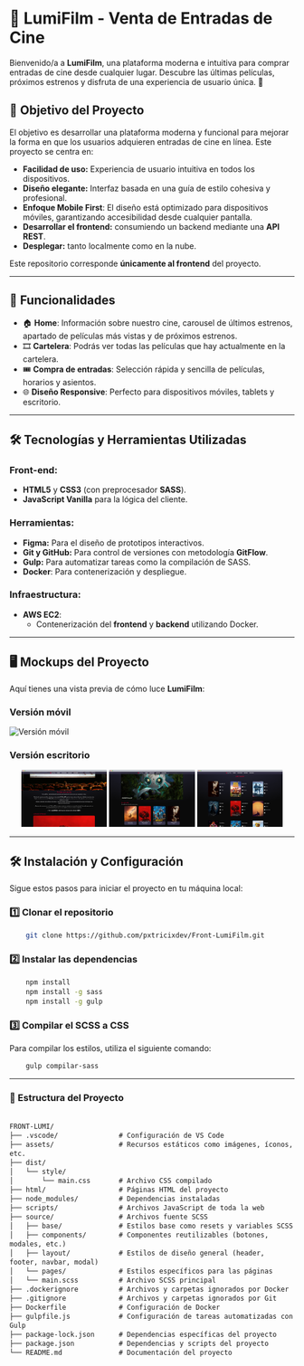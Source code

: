 # 🎥 LumiFilm - Venta de Entradas de Cine

Bienvenido/a a **LumiFilm**, una plataforma moderna e intuitiva para comprar entradas de cine desde cualquier lugar. Descubre las últimas películas, próximos estrenos y disfruta de una experiencia de usuario única. 🌟

## 🚀 Objetivo del Proyecto

El objetivo es desarrollar una plataforma moderna y funcional para mejorar la forma en que los usuarios adquieren entradas de cine en línea. Este proyecto se centra en:

- **Facilidad de uso:** Experiencia de usuario intuitiva en todos los dispositivos.
- **Diseño elegante:** Interfaz basada en una guía de estilo cohesiva y profesional.
- **Enfoque Mobile First**: El diseño está optimizado para dispositivos móviles, garantizando accesibilidad desde cualquier pantalla.
- **Desarrollar el frontend:** consumiendo un backend mediante una **API REST**.
- **Desplegar:**  tanto localmente como en la nube.

Este repositorio corresponde **únicamente al frontend** del proyecto.

---

## 🚀 Funcionalidades

- 🏠 **Home**: Información sobre nuestro cine, carousel de últimos estrenos, apartado de películas más vistas y de próximos estrenos.
- 🎞️ **Cartelera**: Podrás ver todas las películas que hay actualmente en la cartelera.
- 🎟️ **Compra de entradas**: Selección rápida y sencilla de películas, horarios y asientos.
- 🌐 **Diseño Responsive**: Perfecto para dispositivos móviles, tablets y escritorio.

---

## 🛠️ Tecnologías y Herramientas Utilizadas

### Front-end:
- **HTML5** y **CSS3** (con preprocesador **SASS**).
- **JavaScript Vanilla** para la lógica del cliente.

### Herramientas:
- **Figma:** Para el diseño de prototipos interactivos.
- **Git y GitHub:** Para control de versiones con metodología **GitFlow**.
- **Gulp:** Para automatizar tareas como la compilación de SASS.
- **Docker**: Para contenerización y despliegue.

### Infraestructura:
- **AWS EC2**: 
  - Contenerización del **frontend** y **backend** utilizando Docker.

---

## 🖥️ Mockups del Proyecto

Aquí tienes una vista previa de cómo luce **LumiFilm**:

### Versión móvil
<img src="./assets/images/mock1.png" alt="Versión móvil" width="40%">

### Versión escritorio
<p align="center">
  <img src="./assets/images/mock2.png" alt="Escritorio 1" width="30%" />
  <img src="./assets/images/mock3.png" alt="Escritorio 2" width="30%" />
  <img src="./assets/images/mock4.png" alt="Escritorio 3" width="30%" />
</p>

---

## 🛠️ Instalación y Configuración

Sigue estos pasos para iniciar el proyecto en tu máquina local:

### 1️⃣ Clonar el repositorio
```bash
    git clone https://github.com/pxtricixdev/Front-LumiFilm.git
```
    
### 2️⃣ Instalar las dependencias
```bash
    npm install
    npm install -g sass
    npm install -g gulp
```

### 3️⃣ Compilar el SCSS a CSS
 Para compilar los estilos, utiliza el siguiente comando:
```bash
    gulp compilar-sass
```
---

### 📂 Estructura del Proyecto

```plaintext

FRONT-LUMI/
├── .vscode/               # Configuración de VS Code
├── assets/                # Recursos estáticos como imágenes, íconos, etc.
├── dist/                  
│   └── style/
│       └── main.css       # Archivo CSS compilado
├── html/                  # Páginas HTML del proyecto
├── node_modules/          # Dependencias instaladas
├── scripts/               # Archivos JavaScript de toda la web
├── source/                # Archivos fuente SCSS
│   ├── base/              # Estilos base como resets y variables SCSS
│   ├── components/        # Componentes reutilizables (botones, modales, etc.)
│   ├── layout/            # Estilos de diseño general (header, footer, navbar, modal)
│   └── pages/             # Estilos específicos para las páginas
│   └── main.scss          # Archivo SCSS principal
├── .dockerignore          # Archivos y carpetas ignorados por Docker
├── .gitignore             # Archivos y carpetas ignorados por Git
├── Dockerfile             # Configuración de Docker
├── gulpfile.js            # Configuración de tareas automatizadas con Gulp
├── package-lock.json      # Dependencias específicas del proyecto
├── package.json           # Dependencias y scripts del proyecto
└── README.md              # Documentación del proyecto


